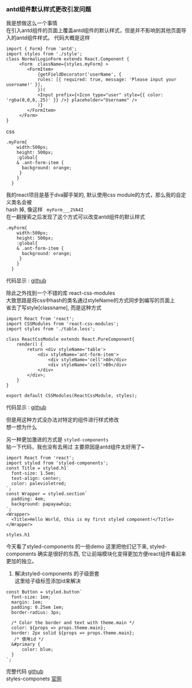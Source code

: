 ### antd组件默认样式更改引发问题
我是想做这么一个事情  
在引入antd组件的页面上覆盖antd组件的默认样式，但是并不影响到其他页面导入的antd组件样式。
代码大概是这样 
```
import { Form} from 'antd';
import styles from './style';
class NormalLoginForm extends React.Component {
     <Form  className={styles.myForm} >
        <FormItem>
            {getFieldDecorator('userName', {
            rules: [{ required: true, message: 'Please input your username!' }],
            })(
            <Input prefix={<Icon type="user" style={{ color: 'rgba(0,0,0,.25)' }} />} placeholder="Username" />
            )}
        </FormItem>
     </Form>
}
```  
css  
```
.myForm{
    width:500px;
    height: 500px;
    :global{
    & .ant-form-item {
      background: orange;
     }
    }
  }
```  
我的react项目是基于dva脚手架的, 默认使用css module的方式，那么我的自定义类名会被  
hash 掉, 像这样  ``` myForm___2VA4I```  
在一翻搜索之后发现了这个方式可以改变antd组件的默认样式    
```
.myForm{
    width:500px;
    height: 500px;
    :global{
    & .ant-form-item {
      background: orange;
     }
    }
  }
```  
代码显示 : [github](https://github.com/duanbowen/antd-summary/tree/master/src/components/form)  

除此之外找到一个不错的库 react-css-modules  
大致思路是将css中hash的类名通过styleName的方式同步到编写的页面上  
省去了写style[classname], 而是这种方式  
```
import React from 'react';
import CSSModules from 'react-css-modules';
import styles from './table.less';

class ReactCssModule extends React.PureComponent{
    render() {
        return <div styleName='table'>
            <div styleName='ant-form-item'>
                <div styleName='cell'>A0</div>
                <div styleName='cell'>B0</div>
            </div>
        </div>;
    }
}

export default CSSModules(ReactCssModule, styles);
```   

代码显示 : [github](https://github.com/duanbowen/antd-summary/tree/master/src/components/react-css-module)  

但是用这种方式没办法对特定的组件进行样式修改      
想一想为什么  

另一种更加激进的方式是  ``` styled-components  ```  
贴一下代码，我也没有去用过 主要原因是antd组件太好用了~  
```
import React from 'react';
import styled from 'styled-components';
const Title = styled.h1`
  font-size: 1.5em;
  text-align: center;
  color: palevioletred;
`;
const Wrapper = styled.section`
  padding: 4em;
  background: papayawhip;
`;
<Wrapper>
  <Title>Hello World, this is my first styled component!</Title>
</Wrapper>
```   
``` styles.h1 ```  
 
今天看了styled-components 的一些demo 这里把他们记下来,  styled-components 确实是很好的东西, 它让前端模块化变得更加方便react组件看起来更加的独立。  

1. 解决styled-components 的子级嵌套  
这里给子级标签添加id来解决

```
const Button = styled.button`
  font-size: 1em;
  margin: 1em;
  padding: 0.25em 1em;
  border-radius: 3px;

  /* Color the border and text with theme.main */
  color: ${props => props.theme.main};
  border: 2px solid ${props => props.theme.main};
   /* 使用id */
  &#primary {
      color: blue;
  }
`;

```   
完整代码 [github](https://github.com/duanbowen/antd-summary/blob/master/src/components/styled-components/index.js)   
styles-componets [官网](https://www.styled-components.com/docs/advanced#)  


